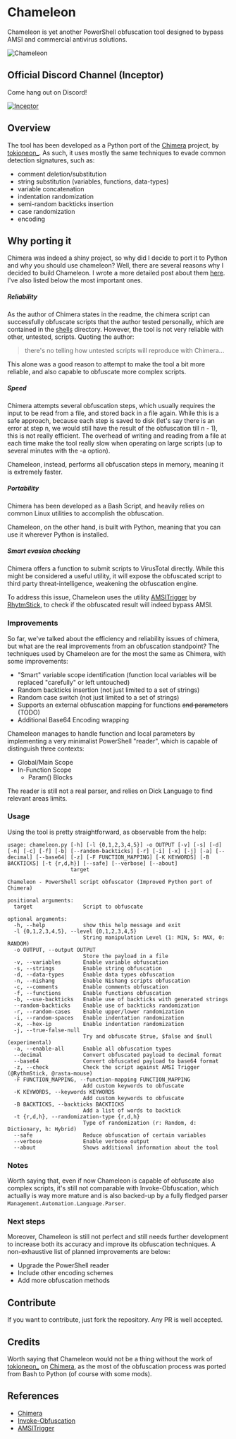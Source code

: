 # Chameleon

Chameleon is yet another PowerShell obfuscation tool designed to bypass AMSI and commercial antivirus solutions.

![Chameleon](assets/Chameleon_green_white.svg)

## Official Discord Channel (Inceptor)

Come hang out on Discord!

[![Inceptor](https://discordapp.com/api/guilds/1155753953108164628/widget.png?style=banner2)](https://discord.gg/Z66VdyCv)

## Overview

The tool has been developed as a Python port of the [Chimera][1] project, by [tokioneon_][2]. As such, it uses 
mostly the same techniques to evade common detection signatures, such as:

* comment deletion/substitution
* string substitution (variables, functions, data-types)
* variable concatenation
* indentation randomization
* semi-random backticks insertion
* case randomization
* encoding 

## Why porting it

Chimera was indeed a shiny project, so why did I decide to port it to Python and why you should use chameleon?
Well, there are several reasons why I decided to build Chameleon. I wrote a more detailed post about them [here][7]. 
I've also listed below the most important ones. 

##### Reliability

As the author of Chimera states in the readme, the chimera script can successfully obfuscate scripts that the author
tested personally, which are contained in the [shells][3] directory. However, the tool is not very reliable with other, 
untested, scripts. Quoting the author:

> there's no telling how untested scripts will reproduce with Chimera... 

This alone was a good reason to attempt to make the tool a bit more reliable, and also capable to obfuscate 
more complex scripts.

##### Speed

Chimera attempts several obfuscation steps, which usually requires the input to be read from a file, and stored back 
in a file again. While this is a safe approach, because each step is saved to disk (let's say there is an error at step 
n, we would still have the result of the obfuscation till n - 1), this is not really efficient. The overhead of writing 
and reading from a file at each time make the tool really slow when operating on large scripts (up to several minutes 
with the -a option). 

Chameleon, instead, performs all obfuscation steps in memory, meaning it is extremely faster.

##### Portability

Chimera has been developed as a Bash Script, and heavily relies on common Linux utilities to accomplish the obfuscation.

Chameleon, on the other hand, is built with Python, meaning that you can use it wherever Python is installed.

##### Smart evasion checking

Chimera offers a function to submit scripts to VirusTotal directly. While this might be considered a useful utility, 
it will expose the obfuscated script to third party threat-intelligence, weakening the obfuscation engine. 

To address this issue, Chameleon uses the utility [AMSITrigger][4] by [RhytmStick][5], to check if the obfuscated result will indeed 
bypass AMSI.

### Improvements

So far, we've talked about the efficiency and reliability issues of chimera, but what are the real improvements 
from an obfuscation standpoint? The techniques used by Chameleon are for the most the same as Chimera, with some improvements:

* "Smart" variable scope identification (function local variables will be replaced "carefully" or left untouched)
* Random backticks insertion (not just limited to a set of strings)
* Random case switch (not just limited to a set of strings)
* Supports an external obfuscation mapping for functions ~~and parameters~~ (TODO)
* Additional Base64 Encoding wrapping

Chameleon manages to handle function and local parameters by implementing a very minimalist PowerShell "reader", which is
capable of distinguish three contexts: 

* Global/Main Scope
* In-Function Scope
    * Param() Blocks

The reader is still not a real parser, and relies on Dick Language to find relevant areas limits.

### Usage

Using the tool is pretty straightforward, as observable from the help:

```
usage: chameleon.py [-h] [-l {0,1,2,3,4,5}] -o OUTPUT [-v] [-s] [-d] [-n] [-c] [-f] [-b] [--random-backticks] [-r] [-i] [-x] [-j] [-a] [--decimal] [--base64] [-z] [-F FUNCTION_MAPPING] [-K KEYWORDS] [-B BACKTICKS] [-t {r,d,h}] [--safe] [--verbose] [--about]
                    target

Chameleon - PowerShell script obfuscator (Improved Python port of Chimera)

positional arguments:
  target                Script to obfuscate

optional arguments:
  -h, --help            show this help message and exit
  -l {0,1,2,3,4,5}, --level {0,1,2,3,4,5}
                        String manipulation Level (1: MIN, 5: MAX, 0: RANDOM)
  -o OUTPUT, --output OUTPUT
                        Store the payload in a file
  -v, --variables       Enable variable obfuscation
  -s, --strings         Enable string obfuscation
  -d, --data-types      Enable data types obfuscation
  -n, --nishang         Enable Nishang scripts obfuscation
  -c, --comments        Enable comments obfuscation
  -f, --functions       Enable functions obfuscation
  -b, --use-backticks   Enable use of backticks with generated strings
  --random-backticks    Enable use of backticks randomization
  -r, --random-cases    Enable upper/lower randomization
  -i, --random-spaces   Enable indentation randomization
  -x, --hex-ip          Enable indentation randomization
  -j, --true-false-null
                        Try and obfuscate $true, $false and $null (experimental)
  -a, --enable-all      Enable all obfuscation types
  --decimal             Convert obfuscated payload to decimal format
  --base64              Convert obfuscated payload to base64 format
  -z, --check           Check the script against AMSI Trigger (@RythmStick, @rasta-mouse)
  -F FUNCTION_MAPPING, --function-mapping FUNCTION_MAPPING
                        Add custom keywords to obfuscate
  -K KEYWORDS, --keywords KEYWORDS
                        Add custom keywords to obfuscate
  -B BACKTICKS, --backticks BACKTICKS
                        Add a list of words to backtick
  -t {r,d,h}, --randomization-type {r,d,h}
                        Type of randomization (r: Random, d: Dictionary, h: Hybrid)
  --safe                Reduce obfuscation of certain variables
  --verbose             Enable verbose output
  --about               Shows additional information about the tool
```

### Notes 

Worth saying that, even if now Chameleon is capable of obfuscate also complex scripts, it's still not comparable with
Invoke-Obfuscation, which actually is way more mature and is also backed-up by a fully fledged parser `Management.Automation.Language.Parser`.

### Next steps

Moreover, Chameleon is still not perfect and still needs further development to increase both its accuracy and improve 
its obfuscation techniques. A non-exhaustive list of planned improvements are below:

* Upgrade the PowerShell reader
* Include other encoding schemes
* Add more obfuscation methods

## Contribute

If you want to contribute, just fork the repository. Any PR is well accepted.

## Credits

Worth saying that Chameleon would not be a thing without the work of [tokioneon_][2] on [Chimera][1], as the most of the
obfuscation process was ported from Bash to Python (of course with some mods).

## References

* [Chimera][1]
* [Invoke-Obfuscation][6]
* [AMSITrigger][4]

[1]: https://github.com/tokyoneon/Chimera.git
[2]: https://twitter.com/tokyoneon_
[3]: https://github.com/tokyoneon/Chimera/tree/master/shells
[4]: https://github.com/RythmStick/AMSITrigger
[5]: https://github.com/RythmStick
[6]: https://github.com/danielbohannon/Invoke-Obfuscation
[7]: https://klezvirus.github.io/RedTeaming/AV_Evasion/BornFromAChimera/
